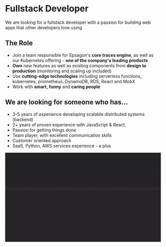 # Fullstack Developer

We are looking for a fullstack developer with a passion for building web apps that other developers love using

## The Role

- Join a team responsible for Epsagon's **core traces engine**, as well as our Kubernetes offering - **one of the company's leading products**
- **Own** new features as well as existing components from **design to production** (monitoring and scaling up included)
- Use **cutting-edge technologies** including serverless functions, kubernetes, prometheus, DynamoDB, RDS, React and MobX
- Work with **smart, funny** and **caring people**

## We are looking for someone who has...

- 3-5 years of experience developing scalable distributed systems (backend)
- 2+ years of proven experience with JavaScript & React.
- Passion for getting things done
- Team player, with excellent communication skills
- Customer oriented approach
- SaaS, Python, AWS services experience - a plus

![](assets/fullstack.gif)
